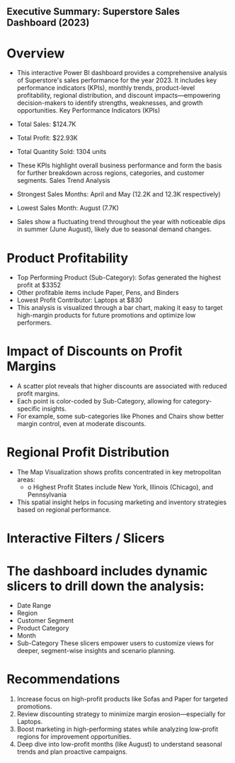 ## Executive Summary: Superstore Sales Dashboard (2023) 
# Overview 
- This interactive Power BI dashboard provides a comprehensive analysis of Superstore's sales 
performance for the year 2023. It includes key performance indicators (KPIs), monthly trends, 
product-level profitability, regional distribution, and discount impacts—empowering decision-makers 
to identify strengths, weaknesses, and growth opportunities. 
Key Performance Indicators (KPIs) 
- Total Sales: $124.7K 
- Total Profit: $22.93K 
- Total Quantity Sold: 1304 units 
- These KPIs highlight overall business performance and form the basis for further breakdown across 
regions, categories, and customer segments. 
Sales Trend Analysis 

- Strongest Sales Months: April and May (12.2K and 12.3K respectively) 
- Lowest Sales Month: August (7.7K) 
- Sales show a fluctuating trend throughout the year with noticeable dips in summer (June
August), likely due to seasonal demand changes. 
# Product Profitability 
- Top Performing Product (Sub-Category): Sofas generated the highest profit at $3352 
- Other profitable items include Paper, Pens, and Binders 
- Lowest Profit Contributor: Laptops at $830 
- This analysis is visualized through a bar chart, making it easy to target high-margin products 
for future promotions and optimize low performers. 
# Impact of Discounts on Profit Margins 
- A scatter plot reveals that higher discounts are associated with reduced profit margins. 
- Each point is color-coded by Sub-Category, allowing for category-specific insights. 
- For example, some sub-categories like Phones and Chairs show better margin control, even 
at moderate discounts. 
# Regional Profit Distribution 
- The Map Visualization shows profits concentrated in key metropolitan areas: 
   - o Highest Profit States include New York, Illinois (Chicago), and Pennsylvania 
- This spatial insight helps in focusing marketing and inventory strategies based on regional 
performance. 
# Interactive Filters / Slicers 
# The dashboard includes dynamic slicers to drill down the analysis: 
- Date Range 
- Region 
- Customer Segment 
- Product Category 
- Month 
- Sub-Category 
These slicers empower users to customize views for deeper, segment-wise insights and scenario 
planning. 
# Recommendations 
1. Increase focus on high-profit products like Sofas and Paper for targeted promotions. 
2. Review discounting strategy to minimize margin erosion—especially for Laptops. 
3. Boost marketing in high-performing states while analyzing low-profit regions for 
improvement opportunities. 
4. Deep dive into low-profit months (like August) to understand seasonal trends and plan 
proactive campaigns.
